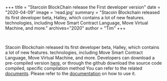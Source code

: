 +++
title = "Starcoin BlockChain release the First developer version"
date = "2020-04-09"
image = 'read.jpg'
summary = "Stacoin Blockchain released its first developer beta, Halley, which contains a lot of new features. technologies, including Move Smart Contract Language, Move Virtual Machine, and more."
archives="2020"
author = "Tim"
+++

<br/>

Stacoin Blockchain released its first developer beta, Halley, which contains a lot of new features. technologies, including Move Smart Contract Language, Move Virtual Machine, and more. Developers can download a pre-compiled version [here](https://github.com/starcoinorg/starcoin/releases/tag/v0.1.0-alpha), or through the github download the source code compiled, specific compilation method You can refer to the related [documents](http://developer.starcoin.org/en/build/). Please refer to the [documentation](http://developer.starcoin.org/en/first_transaction/) on how to use it.
